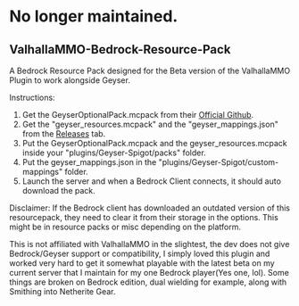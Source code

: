 # No longer maintained.

## ValhallaMMO-Bedrock-Resource-Pack
A Bedrock Resource Pack designed for the Beta version of the ValhallaMMO Plugin to work alongside Geyser.

Instructions:
1. Get the GeyserOptionalPack.mcpack from their [Official Github](https://github.com/GeyserMC/GeyserOptionalPack).
2. Get the "geyser_resources.mcpack" and the "geyser_mappings.json" from the [Releases](https://github.com/ManicQuinn/ValhallaMMO-Bedrock-Resource-Pack/releases) tab.
3. Put the GeyserOptionalPack.mcpack and the geyser_resources.mcpack inside your "plugins/Geyser-Spigot/packs" folder.
4. Put the geyser_mappings.json in the "plugins/Geyser-Spigot/custom-mappings" folder.
5. Launch the server and when a Bedrock Client connects, it should auto download the pack.

Disclaimer: If the Bedrock client has downloaded an outdated version of this resourcepack, they need to clear it from their storage in the options. This might be in resource packs or misc depending on the platform.

This is not affiliated with ValhallaMMO in the slightest, the dev does not give Bedrock/Geyser support or compatibility, I simply loved this plugin and worked very hard to get it somewhat playable with the latest beta on my current server that I maintain for my one Bedrock player(Yes one, lol). Some things are broken on Bedrock edition, dual wielding for example, along with Smithing into Netherite Gear.
